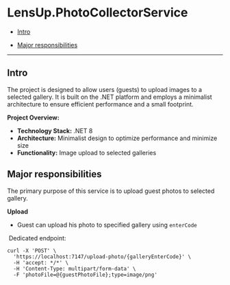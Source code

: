 # LensUp.PhotoCollectorService

- [Intro](#intro)

- [Major responsibilities](#major-responsibilities)

---

## Intro

The project is designed to allow users (guests) to upload images to a selected gallery. It is built on the .NET platform and employs a minimalist architecture to ensure efficient performance and a small footprint.

**Project Overview:**

- **Technology Stack:** .NET 8
- **Architecture:** Minimalist design to optimize performance and minimize size
- **Functionality:** Image upload to selected galleries



## Major responsibilities

The primary purpose of this service is to upload guest photos to selected gallery.

**Upload**

- Guest can upload his photo to specified gallery using `enterCode`

​		Dedicated endpoint:

```http
curl -X 'POST' \
  'https://localhost:7147/upload-photo/{galleryEnterCode}' \
  -H 'accept: */*' \
  -H 'Content-Type: multipart/form-data' \
  -F 'photoFile=@{guestPhotoFile};type=image/png'
```
